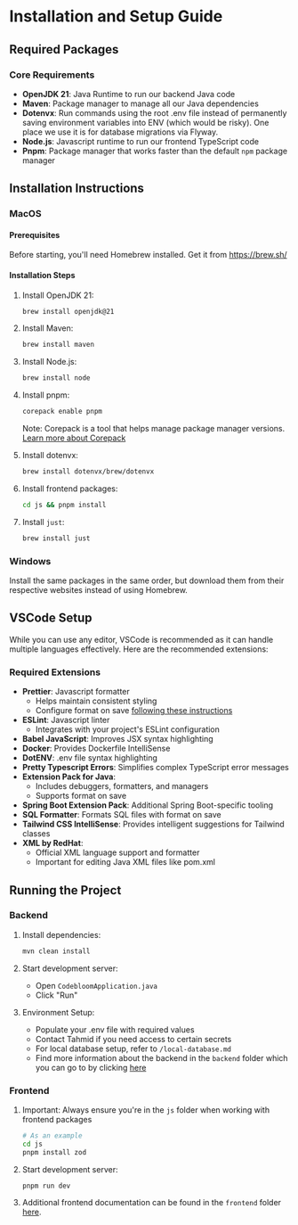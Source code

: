 # Installation and Setup Guide

## Required Packages

### Core Requirements

-   **OpenJDK 21**: Java Runtime to run our backend Java code
-   **Maven**: Package manager to manage all our Java dependencies
-   **Dotenvx**: Run commands using the root .env file instead of permanently saving environment variables into ENV (which would be risky). One place we use it is for database migrations via Flyway.
-   **Node.js**: Javascript runtime to run our frontend TypeScript code
-   **Pnpm**: Package manager that works faster than the default `npm` package manager

## Installation Instructions

### MacOS

#### Prerequisites

Before starting, you'll need Homebrew installed. Get it from https://brew.sh/

#### Installation Steps

1. Install OpenJDK 21:

    ```zsh
    brew install openjdk@21
    ```

2. Install Maven:

    ```zsh
    brew install maven
    ```

3. Install Node.js:

    ```zsh
    brew install node
    ```

4. Install pnpm:

    ```zsh
    corepack enable pnpm
    ```

    Note: Corepack is a tool that helps manage package manager versions. [Learn more about Corepack](https://medium.com/@rohitdeshpande9922/corepack-managing-the-package-managers-d3d4d82f05c2)
    <br />

5. Install dotenvx:

    ```zsh
    brew install dotenvx/brew/dotenvx
    ```

6. Install frontend packages:

    ```zsh
    cd js && pnpm install
    ```

7. Install `just`:

    ```zsh
    brew install just
    ```

### Windows

Install the same packages in the same order, but download them from their respective websites instead of using Homebrew.

## VSCode Setup

While you can use any editor, VSCode is recommended as it can handle multiple languages effectively. Here are the recommended extensions:

### Required Extensions

-   **Prettier**: Javascript formatter
    -   Helps maintain consistent styling
    -   Configure format on save [following these instructions](https://stackoverflow.com/questions/39494277/how-do-you-format-code-on-save-in-vs-code)
-   **ESLint**: Javascript linter
    -   Integrates with your project's ESLint configuration
-   **Babel JavaScript**: Improves JSX syntax highlighting
-   **Docker**: Provides Dockerfile IntelliSense
-   **DotENV**: .env file syntax highlighting
-   **Pretty Typescript Errors**: Simplifies complex TypeScript error messages
-   **Extension Pack for Java**:
    -   Includes debuggers, formatters, and managers
    -   Supports format on save
-   **Spring Boot Extension Pack**: Additional Spring Boot-specific tooling
-   **SQL Formatter**: Formats SQL files with format on save
-   **Tailwind CSS IntelliSense**: Provides intelligent suggestions for Tailwind classes
-   **XML by RedHat**:
    -   Official XML language support and formatter
    -   Important for editing Java XML files like pom.xml

## Running the Project

### Backend

1. Install dependencies:

    ```bash
    mvn clean install
    ```

2. Start development server:

    - Open `CodebloomApplication.java`
    - Click "Run"

3. Environment Setup:
    - Populate your .env file with required values
    - Contact Tahmid if you need access to certain secrets
    - For local database setup, refer to `/local-database.md`
    - Find more information about the backend in the `backend` folder which you can go to by clicking [here](https://github.com/tahminator/codebloom/tree/main/docs/backend)

### Frontend

1. Important: Always ensure you're in the `js` folder when working with frontend packages

    ```bash
    # As an example
    cd js
    pnpm install zod
    ```

2. Start development server:

    ```bash
    pnpm run dev
    ```

3. Additional frontend documentation can be found in the `frontend` folder [here](https://github.com/tahminator/codebloom/tree/main/docs/frontend).
